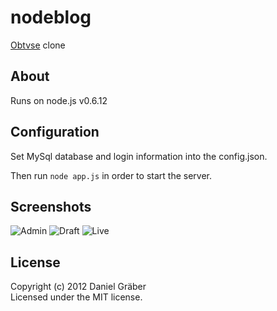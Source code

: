 nodeblog
========
[Obtvse](http://github.com/NateW/obtvse) clone

## About
Runs on node.js v0.6.12

## Configuration
Set MySql database and login information into the config.json.

Then run `node app.js` in order to start the server.


## Screenshots
![Admin](http://i.imgur.com/hfnm9.png)
![Draft](http://i.imgur.com/x4lXL.png)
![Live](http://i.imgur.com/wbVJN.png)

## License
Copyright (c) 2012 Daniel Gräber  
Licensed under the MIT license.
